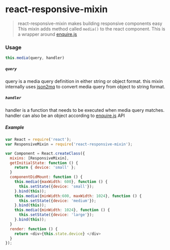 # react-responsive-mixin

> react-responsive-mixin makes building responsive components easy
This mixin adds method called `media()` to the react component.
This is a wrapper around [enquire.js](http://wicky.nillia.ms/enquire.js/)

### Usage
```javascript
this.media(query, handler)
```
##### `query`
query is a media query definition in either string or object format.
this mixin internally uses [json2mq](https://github.com/akiran/json2mq) to convert media query from object to string format.

##### `handler`
handler is a function that needs to be executed when media query matches. 
handler can also be an object according to [enquire.js](http://wicky.nillia.ms/enquire.js/#api) API

##### Example

```javascript
var React = require('react');
var ResponsiveMixin = require('react-responsive-mixin');

var Component = React.createClass({
  mixins: [ResponsiveMixin],
  getInitialState: function () {
    return { device: 'small' };
  }
  componentDidMount: function () {
    this.media({maxWidth: 600}, function () {
      this.setState({device: 'small'});
    }.bind(this));
    this.media({minWidth:600, maxWidth: 1024}, function () {
      this.setState({device: 'medium'});
    }.bind(this));
    this.media({minWidth: 1024}, function () {
      this.setState({device: 'large'});
    }.bind(this));
  }
  render: function () {
    return <div>{this.state.device} </div>
  }
});

```



